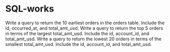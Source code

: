 # SQL-works
Write a query to return the 10 earliest orders in the orders table. Include the id, occurred_at, and total_amt_usd.
Write a query to return the top 5 orders in terms of the largest total_amt_usd. Include the id, account_id, and total_amt_usd.
Write a query to return the lowest 20 orders in terms of the smallest total_amt_usd. Include the id, account_id, and total_amt_usd.
